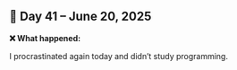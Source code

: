 ## 📅 Day 41 – June 20, 2025

**❌ What happened:**

I procrastinated again today and didn’t study programming.
